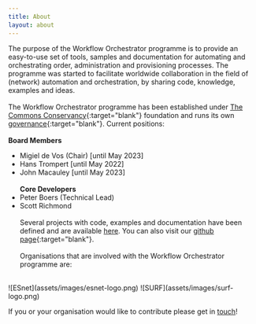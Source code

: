 ```yaml
---
title: About
layout: about
---
```


The purpose of the Workflow Orchestrator programme is to provide an
easy-to-use set of tools, samples and documentation for automating 
and orchestrating order, administration and provisioning processes.
The programme was started to facilitate worldwide collaboration in 
the field of (network) automation and orchestration, by sharing code, 
knowledge, examples and ideas. 
<br><br>
The Workflow Orchestrator programme has been established under [The 
Commons Conservancy](https://commonsconservancy.org/programmes/){:target="blank"} 
foundation and runs its own [governance](https://dracc.commonsconservancy.org/0029/){:target="blank"}. 
Current positions:
<br><br>
**Board Members**<br>
* Migiel de Vos (Chair) [until May 2023]
* Hans Trompert [until May 2022]
* John Macauley [until May 2023]
<br><br>
**Core Developers**<br>
* Peter Boers (Technical Lead)
* Scott Richmond
<br><br>
Several projects with code, examples and documentation have been defined
and are available [here](project). You can also visit our [github page](https://github.com/workfloworchestrator/){:target="blank"}.
<br><br>
Organisations that are involved with the Workflow Orchestrator programme are:
<br>
![ESnet](assets/images/esnet-logo.png)
![SURF](assets/images/surf-logo.png)

If you or your organisation would like to contribute please get in [touch](contact)!

